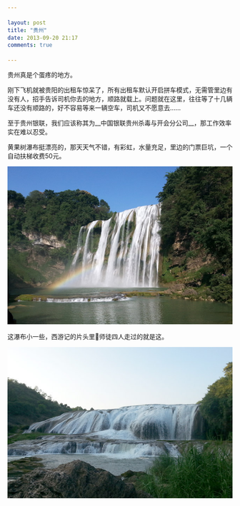 ```yaml
---

layout: post
title: "贵州"
date: 2013-09-20 21:17
comments: true

---
```

贵州真是个蛋疼的地方。

刚下飞机就被贵阳的出租车惊呆了，所有出租车默认开启拼车模式，无需管里边有没有人，招手告诉司机你去的地方，顺路就载上。问题就在这里，往往等了十几辆车还没有顺路的，好不容易等来一辆空车，司机又不愿意去……

至于贵州银联，我们应该称其为__中国银联贵州杀毒与开会分公司__，那工作效率实在难以忍受。

黄果树瀑布挺漂亮的，那天天气不错，有彩虹，水量充足，里边的门票巨坑，一个自动扶梯收费50元。

![](/media/pic/Guizhou01.jpg)

这瀑布小一些，西游记的片头里师徒四人走过的就是这。

![](/media/pic/Guizhou02.jpg)
